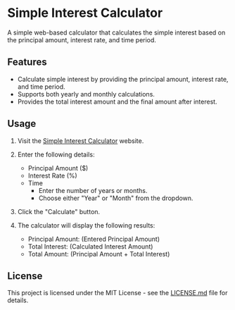 # Simple Interest Calculator

A simple web-based calculator that calculates the simple interest based on the principal amount, interest rate, and time period.

## Features

- Calculate simple interest by providing the principal amount, interest rate, and time period.
- Supports both yearly and monthly calculations.
- Provides the total interest amount and the final amount after interest.

## Usage

1. Visit the [Simple Interest Calculator](#) website.

2. Enter the following details:
   - Principal Amount ($)
   - Interest Rate (%)
   - Time
     - Enter the number of years or months.
     - Choose either "Year" or "Month" from the dropdown.

3. Click the "Calculate" button.

4. The calculator will display the following results:
   - Principal Amount: (Entered Principal Amount)
   - Total Interest: (Calculated Interest Amount)
   - Total Amount: (Principal Amount + Total Interest)

## License

This project is licensed under the MIT License - see the [LICENSE.md](LICENSE.md) file for details.

